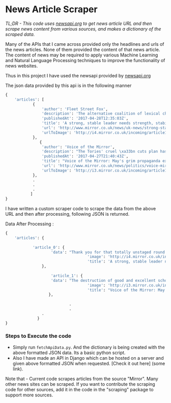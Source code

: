 # News Article Scraper 

*TL;DR - This code uses [newsapi.org](newsapi.org) to get news article URL and then scrape news content from various sources, and makes a dictionary of the scraped data.*  

Many of the APIs that I came across provided only the headlines and urls of the news articles. None of them provided the content of that news article. The content of news may be required to apply various Machine Learning and Natural Language Processing techniques to improve the functionality of news websites. 

Thus in this project I have used the newsapi provided by [newsapi.org](newsapi.org)

The json data provided by this api is in the following manner

```python
{
	'articles': [
			{
				'author': 'Fleet Street Fox',
				'description': 'The alternative coalition of lexical chaos would see us all tweeting about Ed Balls',
				'publishedAt': '2017-04-28T12:35:03Z',
				'title': 'A strong, stable leader needs strength, stability and a stable, strong message',
				'url': 'http://www.mirror.co.uk/news/uk-news/strong-stable-leadership-needs-3-10314956',
				'urlToImage': 'http://i4.mirror.co.uk/incoming/article10314310.ece/ALTERNATES/s1200/fleet-may.jpg'
			},
		       {
				'author': 'Voice of the Mirror',
				'description': "The Tories' cruel \xa33bn cuts plan has left the education system teetering on the brink of collapse, according to unions",
				'publishedAt': '2017-04-27T21:40:43Z',
				'title': "Voice of the Mirror: May's grim propaganda exposed by destruction of schools",
				'url': 'http://www.mirror.co.uk/news/politics/voice-mirror-theresa-mays-grim-10311950',
				'urlToImage': 'http://i3.mirror.co.uk/incoming/article10311108.ece/ALTERNATES/s1200/PROD-Britains-Prime-Minister-Theresa-May-ges.jpg'
			},
			.
			.
			.
		   ]
}
```

I have written a custom scraper code to scrape the data from the above URL and then after processing, following JSON is returned.

Data After Processing :
```python
{
	'articles': {
			
			'article_0': {
					'data': "Thank you for that totally unstaged round of applause to this snap general election column which is the only one you will find that can provide the strength and stability to enable Britain to safely chart the uncertain waters of praying for the sweet release of death. That strength and stability doesn't sort itself out: the person in charge of this column must provide the steady hand on the linguistic tiller in a manner which is not just strong, but also stable, in order to avoid the rocky shoals which .... (so on)",
                            		'image': 'http://i4.mirror.co.uk/incoming/article10314310.ece/ALTERNATES/s1200/fleet-may.jpg',
                            		'title': 'A strong, stable leader needs strength, stability and a stable, strong message'
				},
				
              		'article_1': {
					'data': "The destruction of good and excellent schools exposes the grim reality behind Theresa May and her Tory propaganda.Who would you believe? More than 500 heads who signed a protest letter... or a politician prepared to say anything to con people into voting Tory?The price of May\u2019s \xa33billion education cuts will be paid by the children of working and middle class families in thousands of ... (so on)",
                            		'image': 'http://i3.mirror.co.uk/incoming/article10311108.ece/ALTERNATES/s1200/PROD-Britains-Prime-Minister-Theresa-May-ges.jpg',
                            		'title': "Voice of the Mirror: May's grim propaganda exposed by destruction of schools"
				   },
              	
                            .
                            .
			    .
              }
}
```

### Steps to Execute the code

- Simply run `fetchApiData.py`. And the dictionary is being created with the above formatted JSON data. Its a basic python script.
- Also I have made an API in Django which can be hosted on a server and given above formatted JSON when requested. [Check it out here] (some link).

Note that - Current code scrapes articles from the source "Mirror". Many other news sites can be scraped. If you want to contribute the scraping code for other sources, add it in the code in the "scraping" package to support more sources.

